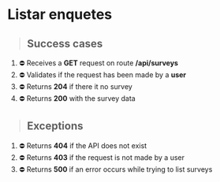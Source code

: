# Listar enquetes

> ## Success cases

1. ⛔ Receives a **GET** request on route **/api/surveys**
2. ⛔ Validates if the request has been made by a **user**
3. ⛔ Returns **204** if there it no survey
4. ⛔ Returns **200** with the survey data

> ## Exceptions

1. ⛔ Returns **404** if the API does not exist
2. ⛔ Returns **403** if the request is not made by a user
3. ⛔ Returns **500** if an error occurs while trying to list surveys